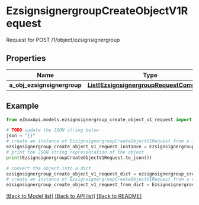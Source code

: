 # EzsignsignergroupCreateObjectV1Request

Request for POST /1/object/ezsignsignergroup

## Properties

Name | Type | Description | Notes
------------ | ------------- | ------------- | -------------
**a_obj_ezsignsignergroup** | [**List[EzsignsignergroupRequestCompound]**](EzsignsignergroupRequestCompound.md) |  | 

## Example

```python
from eZmaxApi.models.ezsignsignergroup_create_object_v1_request import EzsignsignergroupCreateObjectV1Request

# TODO update the JSON string below
json = "{}"
# create an instance of EzsignsignergroupCreateObjectV1Request from a JSON string
ezsignsignergroup_create_object_v1_request_instance = EzsignsignergroupCreateObjectV1Request.from_json(json)
# print the JSON string representation of the object
print(EzsignsignergroupCreateObjectV1Request.to_json())

# convert the object into a dict
ezsignsignergroup_create_object_v1_request_dict = ezsignsignergroup_create_object_v1_request_instance.to_dict()
# create an instance of EzsignsignergroupCreateObjectV1Request from a dict
ezsignsignergroup_create_object_v1_request_from_dict = EzsignsignergroupCreateObjectV1Request.from_dict(ezsignsignergroup_create_object_v1_request_dict)
```
[[Back to Model list]](../README.md#documentation-for-models) [[Back to API list]](../README.md#documentation-for-api-endpoints) [[Back to README]](../README.md)


